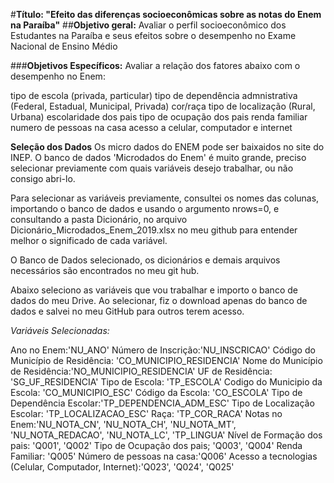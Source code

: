 #**Título: "Efeito das diferenças socioeconômicas sobre as notas do Enem na Paraíba"**
##**Objetivo geral:**
Avaliar o perfil socioeconômico dos Estudantes na Paraíba e seus efeitos sobre o desempenho no Exame Nacional de Ensino Médio

###**Objetivos Específicos:**
Avaliar a relação dos fatores abaixo com o desempenho no Enem:

tipo de escola (privada, particular)
tipo de dependência admnistrativa (Federal, Estadual, Municipal, Privada)
cor/raça
tipo de localização (Rural, Urbana)
escolaridade dos pais
tipo de ocupação dos pais
renda familiar
numero de pessoas na casa
acesso a celular, computador e internet

**Seleção dos Dados**
Os micro dados do ENEM pode ser baixaidos no site do INEP. O banco de dados 'Microdados do Enem' é muito grande, preciso selecionar previamente com quais variáveis desejo trabalhar, ou não consigo abri-lo.

Para selecionar as variáveis previamente, consultei os nomes das colunas, importando o banco de dados e usando o argumento nrows=0, e consultando a pasta Dicionário, no arquivo Dicionário_Microdados_Enem_2019.xlsx no meu github para entender melhor o significado de cada variável.

O Banco de Dados selecionado, os dicionários e demais arquivos necessários são encontrados no meu git hub.

Abaixo seleciono as variáveis que vou trabalhar e importo o banco de dados do meu Drive. Ao selecionar, fiz o download apenas do banco de dados e salvei no meu GitHub para outros terem acesso.

*Variáveis Selecionadas:*

Ano no Enem:'NU_ANO'
Número de Inscrição:'NU_INSCRICAO'
Código do Município de Residência: 'CO_MUNICIPIO_RESIDENCIA'
Nome do Município de Residência:'NO_MUNICIPIO_RESIDENCIA'
UF de Residência: 'SG_UF_RESIDENCIA'
Tipo de Escola: 'TP_ESCOLA'
Codigo do Municipio da Escola: 'CO_MUNICIPIO_ESC'
Código da Escola: 'CO_ESCOLA'
Tipo de Dependência Escolar:'TP_DEPENDENCIA_ADM_ESC'
Tipo de Localização Escolar: 'TP_LOCALIZACAO_ESC'
Raça: 'TP_COR_RACA'
Notas no Enem:'NU_NOTA_CN', 'NU_NOTA_CH', 'NU_NOTA_MT', 'NU_NOTA_REDACAO', 'NU_NOTA_LC', 'TP_LINGUA'
Nível de Formação dos pais: 'Q001', 'Q002'
Tipo de Ocupação dos pais; 'Q003', 'Q004'
Renda Familiar: 'Q005'
Número de pessoas na casa:'Q006'
Acesso a tecnologias (Celular, Computador, Internet):'Q023', 'Q024', 'Q025'
